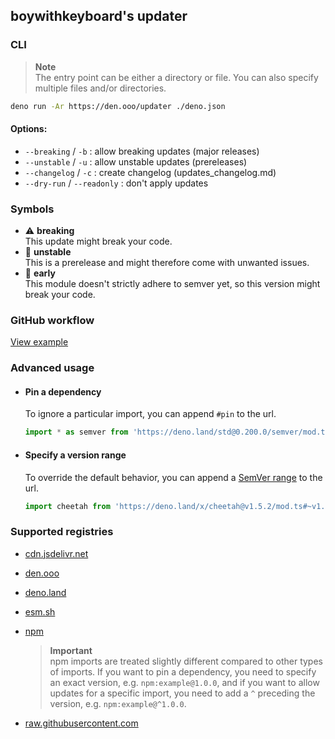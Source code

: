 ## boywithkeyboard's updater

### CLI

> **Note**\
> The entry point can be either a directory or file. You can also specify
> multiple files and/or directories.

```bash
deno run -Ar https://den.ooo/updater ./deno.json
```

#### Options:

- `--breaking` / `-b` : allow breaking updates (major releases)
- `--unstable` / `-u` : allow unstable updates (prereleases)
- `--changelog` / `-c` : create changelog (updates_changelog.md)
- `--dry-run` / `--readonly` : don't apply updates

### Symbols

- ⚠️ **breaking**\
  This update might break your code.
- 🚧 **unstable**\
  This is a prerelease and might therefore come with unwanted issues.
- 🤞 **early**\
  This module doesn't strictly adhere to semver yet, so this version might break
  your code.

### GitHub workflow

[View example](https://github.com/deaddeno/update/blob/dev/docs/workflow.md)

### Advanced usage

- #### Pin a dependency

  To ignore a particular import, you can append `#pin` to the url.

  ```ts
  import * as semver from 'https://deno.land/std@0.200.0/semver/mod.ts#pin'
  ```

- #### Specify a version range

  To override the default behavior, you can append a
  [SemVer range](https://github.com/deaddeno/update/blob/dev/docs/semver_ranges.md)
  to the url.

  ```ts
  import cheetah from 'https://deno.land/x/cheetah@v1.5.2/mod.ts#~v1.5'
  ```

### Supported registries

- [cdn.jsdelivr.net](https://jsdelivr.com)
- [den.ooo](https://den.ooo)
- [deno.land](https://deno.land)
- [esm.sh](https://esm.sh)
- [npm](https://npmjs.com)

  > **Important**\
  > npm imports are treated slightly different compared to other types of
  > imports. If you want to pin a dependency, you need to specify an exact
  > version, e.g. `npm:example@1.0.0`, and if you want to allow updates for a
  > specific import, you need to add a `^` preceding the version, e.g.
  > `npm:example@^1.0.0`.
- [raw.githubusercontent.com](https://raw.githubusercontent.com)
